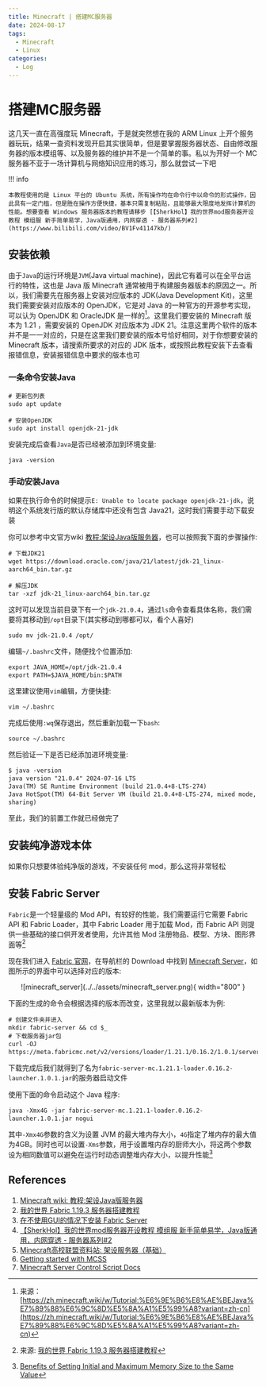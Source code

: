 ```yaml
---
title: Minecraft | 搭建MC服务器
date: 2024-08-17
tags:
  - Minecraft
  - Linux
categories:
  - Log
---
```


# 搭建MC服务器

这几天一直在高强度玩 Minecraft，于是就突然想在我的 ARM Linux 上开个服务器玩玩，结果一查资料发现开启其实很简单，但是要掌握服务器状态、自由修改服务器的版本模组等、以及服务器的维护并不是一个简单的事。私以为开好一个 MC 服务器不亚于一场计算机与网络知识应用的练习，那么就尝试一下吧

!!! info

    本教程使用的是 Linux 平台的 Ubuntu 系统，所有操作均在命令行中以命令的形式操作，因此具有一定门槛，但是胜在操作方便快捷，基本只需复制粘贴，且能够最大限度地发挥计算机的性能。想要查看 Windows 服务器版本的教程请移步 [【SherkHol】我的世界mod服务器开设教程 模组服 新手简单易学，Java版通用，内网穿透 - 服务器系列#2](https://www.bilibili.com/video/BV1Fv41147kb/)

<!-- more -->

## 安装依赖

由于`Java`的运行环境是`JVM`(Java virtual machine)，因此它有着可以在全平台运行的特性，这也是 Java 版 Minecraft 通常被用于构建服务器版本的原因之一。所以，我们需要先在服务器上安装对应版本的 JDK(Java Development Kit)，这里我们需要安装对应版本的 OpenJDK，它是对 Java 的一种官方的开源参考实现，可以认为 OpenJDK 和 OracleJDK 是一样的[^1]。这里我们要安装的 Minecraft 版本为 1.21 ，需要安装的 OpenJDK 对应版本为 JDK 21。注意这里两个软件的版本并不是一一对应的，只是在这里我们要安装的版本号恰好相同，对于你想要安装的 Minecraft 版本，请搜索所要求的对应的 JDK 版本，或按照此教程安装下去查看报错信息，安装报错信息中要求的版本也可

[^1]: 来源：[https://zh.minecraft.wiki/w/Tutorial:%E6%9E%B6%E8%AE%BEJava%E7%89%88%E6%9C%8D%E5%8A%A1%E5%99%A8?variant=zh-cn](https://zh.minecraft.wiki/w/Tutorial:%E6%9E%B6%E8%AE%BEJava%E7%89%88%E6%9C%8D%E5%8A%A1%E5%99%A8?variant=zh-cn)

### 一条命令安装Java

``` shell
# 更新包列表
sudo apt update

# 安装OpenJDK
sudo apt install openjdk-21-jdk
```

安装完成后查看`Java`是否已经被添加到环境变量:

``` shell
java -version
```

### 手动安装Java

如果在执行命令的时候提示`E: Unable to locate package openjdk-21-jdk`，说明这个系统发行版的默认存储库中还没有包含 Java21，这时我们需要手动下载安装

你可以参考中文官方wiki [教程:架设Java版服务器](https://zh.minecraft.wiki/w/Tutorial:%E6%9E%B6%E8%AE%BEJava%E7%89%88%E6%9C%8D%E5%8A%A1%E5%99%A8#%E9%85%8D%E7%BD%AE%E7%8E%AF%E5%A2%83)，也可以按照我下面的步骤操作:

``` shell
# 下载JDK21
wget https://download.oracle.com/java/21/latest/jdk-21_linux-aarch64_bin.tar.gz

# 解压JDK
tar -xzf jdk-21_linux-aarch64_bin.tar.gz
```

这时可以发现当前目录下有一个`jdk-21.0.4`，通过`ls`命令查看具体名称，我们需要将其移动到`/opt`目录下(其实移动到哪都可以，看个人喜好)

``` shell
sudo mv jdk-21.0.4 /opt/
```

编辑`~/.bashrc`文件，随便找个位置添加:

```shell
export JAVA_HOME=/opt/jdk-21.0.4
export PATH=$JAVA_HOME/bin:$PATH
```

这里建议使用`vim`编辑，方便快捷:

``` shell
vim ~/.bashrc
```

完成后使用`:wq`保存退出，然后重新加载一下`bash`:

``` shell
source ~/.bashrc
```

然后验证一下是否已经添加进环境变量:

``` shell
$ java -version
java version "21.0.4" 2024-07-16 LTS
Java(TM) SE Runtime Environment (build 21.0.4+8-LTS-274)
Java HotSpot(TM) 64-Bit Server VM (build 21.0.4+8-LTS-274, mixed mode, sharing)
```

至此，我们的前置工作就已经做完了

## 安装纯净游戏本体

如果你只想要体验纯净版的游戏，不安装任何 mod，那么这将非常轻松

## 安装 Fabric Server

`Fabric`是一个轻量级的 Mod API，有较好的性能，我们需要运行它需要 Fabric API 和 Fabric Loader，其中 Fabric Loader 用于加载 Mod，而 Fabric API 则提供一些基础的接口供开发者使用，允许其他 Mod 注册物品、模型、方块、图形界面等[^2]

[^2]: 来源: [我的世界 Fabric 1.19.3 服务器搭建教程](https://blog.zeruns.tech/archives/699.html)

现在我们进入 [Fabric 官网](https://fabricmc.net/)，在导航栏的 Download 中找到 [Minecraft Server](https://fabricmc.net/use/server/)，如图所示的界面中可以选择对应的版本:

<center>
![minecraft_server](../../assets/minecraft_server.png){ width="800" }
</center>

下面的生成的命令会根据选择的版本而改变，这里我就以最新版本为例:

``` shell
# 创建文件夹并进入
mkdir fabric-server && cd $_
# 下载服务器jar包
curl -OJ https://meta.fabricmc.net/v2/versions/loader/1.21.1/0.16.2/1.0.1/server/jar
```

下载完成后我们就得到了名为`fabric-server-mc.1.21.1-loader.0.16.2-launcher.1.0.1.jar`的服务器启动文件

使用下面的命令启动这个 Java 程序:

``` shell
java -Xmx4G -jar fabric-server-mc.1.21.1-loader.0.16.2-launcher.1.0.1.jar nogui
```

其中`-Xmx4G`参数的含义为设置 JVM 的最大堆内存大小，`4G`指定了堆内存的最大值为4GB。同时也可以设置`-Xms`参数，用于设置堆内存的厨师大小，将这两个参数设为相同数值可以避免在运行时动态调整堆内存大小，以提升性能[^3]

[^3]: [Benefits of Setting Initial and Maximum Memory Size to the Same Value](https://dzone.com/articles/benefits-of-setting-initial-and-maximum-memory-siz)


## References

1. [Minecraft wiki: 教程:架设Java版服务器](https://zh.minecraft.wiki/w/Tutorial:%E6%9E%B6%E8%AE%BEJava%E7%89%88%E6%9C%8D%E5%8A%A1%E5%99%A8?variant=zh-cn)
2. [我的世界 Fabric 1.19.3 服务器搭建教程](https://blog.zeruns.tech/archives/699.html)
3. [在不使用GUI的情况下安装 Fabric Server](https://fabricmc.net/wiki/zh_cn:player:tutorials:install_server)
4. [【SherkHol】我的世界mod服务器开设教程 模组服 新手简单易学，Java版通用，内网穿透 - 服务器系列#2](https://www.bilibili.com/video/BV1Fv41147kb/)
5. [Minecraft高校联盟资料站: 架设服务器（基础）](https://docs.mualliance.cn/zh/dev/server/base)
6. [Getting started with MCSS](https://docs.mcserversoft.com/)
7. [Minecraft Server Control Script Docs](https://minecraftservercontrol.github.io/docs/mscs)